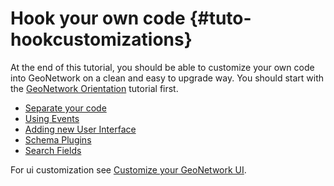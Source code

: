 # Hook your own code {#tuto-hookcustomizations}

At the end of this tutorial, you should be able to customize your own code into GeoNetwork on a clean and easy to upgrade way. You should start with the [GeoNetwork Orientation](/tutorials/introduction/index.md) tutorial first.

-   [Separate your code](newproject/index.md)
-   [Using Events](events/index.md)
-   [Adding new User Interface](ui/index.md)
-   [Schema Plugins](schemaplugins/index.md)
-   [Search Fields](searchfields/index.md)

For ui customization see [Customize your GeoNetwork UI](/tutorials/customui/index.md).
